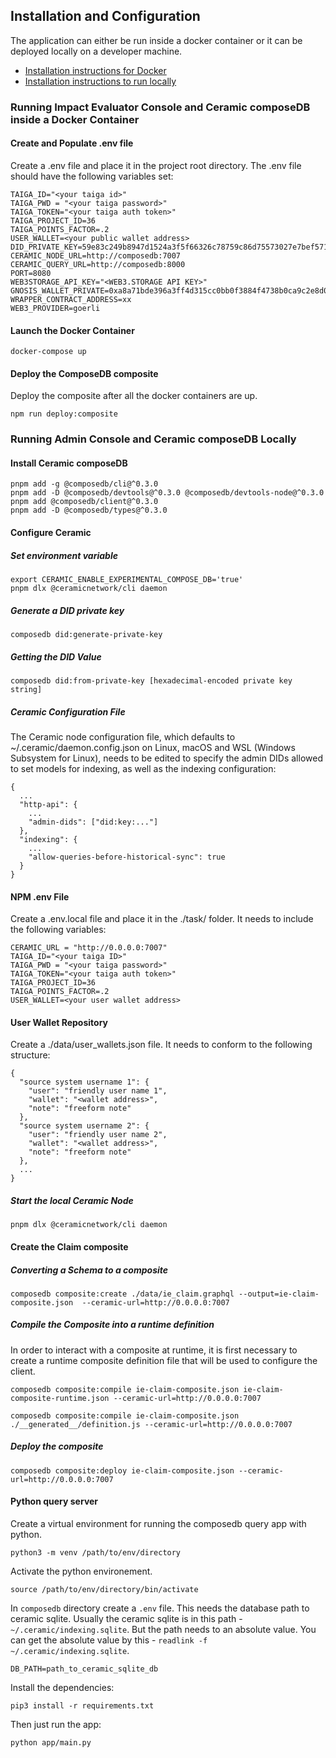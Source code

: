 ## Installation and Configuration

The application can either be run inside a docker container or it can be deployed locally on a developer machine.

- [Installation instructions for Docker](#running-admin-console-and-ceramic-composedb-inside-a-docker-container)
- [Installation instructions to run locally](#running-admin-console-and-ceramic-composedb-locally)

### Running Impact Evaluator Console and Ceramic composeDB inside a Docker Container

#### Create and Populate .env file

Create a .env file and place it in the project root directory. The .env file should have the following variables set:

```
TAIGA_ID="<your taiga id>"
TAIGA_PWD = "<your taiga password>"
TAIGA_TOKEN="<your taiga auth token>"
TAIGA_PROJECT_ID=36
TAIGA_POINTS_FACTOR=.2
USER_WALLET=<your public wallet address>
DID_PRIVATE_KEY=59e83c249b8947d1524a3f5f66326c78759c86d75573027e7bef571c3fddfb90
CERAMIC_NODE_URL=http://composedb:7007
CERAMIC_QUERY_URL=http://composedb:8000
PORT=8080
WEB3STORAGE_API_KEY="<WEB3.STORAGE API KEY>"
GNOSIS_WALLET_PRIVATE=0xa8a71bde396a3ff4d315cc0bb0f3884f4738b0ca9c2e8d023ae1ddbd6a160897
WRAPPER_CONTRACT_ADDRESS=xx
WEB3_PROVIDER=goerli

```

#### Launch the Docker Container

```
docker-compose up
```

#### Deploy the ComposeDB composite

Deploy the composite after all the docker containers are up.

```
npm run deploy:composite
```

### Running Admin Console and Ceramic composeDB Locally

#### Install Ceramic composeDB

```
pnpm add -g @composedb/cli@^0.3.0
pnpm add -D @composedb/devtools@^0.3.0 @composedb/devtools-node@^0.3.0
pnpm add @composedb/client@^0.3.0
pnpm add -D @composedb/types@^0.3.0
```

#### Configure Ceramic

##### Set environment variable

```
export CERAMIC_ENABLE_EXPERIMENTAL_COMPOSE_DB='true'
pnpm dlx @ceramicnetwork/cli daemon
```

##### Generate a DID private key

```
composedb did:generate-private-key
```

##### Getting the DID Value

```
composedb did:from-private-key [hexadecimal-encoded private key string]
```

##### Ceramic Configuration File

The Ceramic node configuration file, which defaults to ~/.ceramic/daemon.config.json on Linux, macOS and WSL (Windows Subsystem for Linux), needs to be edited to specify the admin DIDs allowed to set models for indexing, as well as the indexing configuration:

```
{
  ...
  "http-api": {
    ...
    "admin-dids": ["did:key:..."]
  },
  "indexing": {
    ...
    "allow-queries-before-historical-sync": true
  }
}
```

#### NPM .env File

Create a .env.local file and place it in the ./task/ folder. It needs to include the following variables:

```
CERAMIC_URL = "http://0.0.0.0:7007"
TAIGA_ID="<your taiga ID>"
TAIGA_PWD = "<your taiga password>"
TAIGA_TOKEN="<your taiga auth token>"
TAIGA_PROJECT_ID=36
TAIGA_POINTS_FACTOR=.2
USER_WALLET=<your user wallet address>
```

#### User Wallet Repository

Create a ./data/user_wallets.json file. It needs to conform to the following structure:

```
{
  "source system username 1": {
    "user": "friendly user name 1",
    "wallet": "<wallet address>",
    "note": "freeform note"
  },
  "source system username 2": {
    "user": "friendly user name 2",
    "wallet": "<wallet address>",
    "note": "freeform note"
  },
  ...
}
```

##### Start the local Ceramic Node

```
pnpm dlx @ceramicnetwork/cli daemon
```

#### Create the Claim composite

##### Converting a Schema to a composite

```
composedb composite:create ./data/ie_claim.graphql --output=ie-claim-composite.json  --ceramic-url=http://0.0.0.0:7007
```

##### Compile the Composite into a runtime definition

In order to interact with a composite at runtime, it is first necessary to create a runtime composite definition file that will be used to configure the client.

```
composedb composite:compile ie-claim-composite.json ie-claim-composite-runtime.json --ceramic-url=http://0.0.0.0:7007

composedb composite:compile ie-claim-composite.json ./__generated__/definition.js --ceramic-url=http://0.0.0.0:7007
```

##### Deploy the composite

```
composedb composite:deploy ie-claim-composite.json --ceramic-url=http://0.0.0.0:7007
```

#### Python query server

Create a virtual environment for running the composedb query app with python.

```
python3 -m venv /path/to/env/directory
```

Activate the python environement.

```
source /path/to/env/directory/bin/activate
```

In `composedb` directory create a `.env` file. This needs the database path to ceramic sqlite. Usually the ceramic sqlite is in this path - `~/.ceramic/indexing.sqlite`. But the path needs to an absolute value. You can get the absolute value by this - `readlink -f ~/.ceramic/indexing.sqlite`.

```
DB_PATH=path_to_ceramic_sqlite_db
```

Install the dependencies:

```
pip3 install -r requirements.txt
```

Then just run the app:

```
python app/main.py
```
